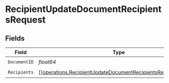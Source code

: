 # RecipientUpdateDocumentRecipientsRequest


## Fields

| Field                                                                                                                                          | Type                                                                                                                                           | Required                                                                                                                                       | Description                                                                                                                                    |
| ---------------------------------------------------------------------------------------------------------------------------------------------- | ---------------------------------------------------------------------------------------------------------------------------------------------- | ---------------------------------------------------------------------------------------------------------------------------------------------- | ---------------------------------------------------------------------------------------------------------------------------------------------- |
| `DocumentID`                                                                                                                                   | *float64*                                                                                                                                      | :heavy_check_mark:                                                                                                                             | N/A                                                                                                                                            |
| `Recipients`                                                                                                                                   | [][operations.RecipientUpdateDocumentRecipientsRecipientRequest](../../models/operations/recipientupdatedocumentrecipientsrecipientrequest.md) | :heavy_check_mark:                                                                                                                             | N/A                                                                                                                                            |